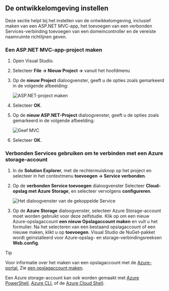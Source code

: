 ## <a name="set-up-the-development-environment"></a>De ontwikkelomgeving instellen

Deze sectie helpt bij het instellen van de ontwikkelomgeving, inclusief maken van een ASP.NET MVC-app, het toevoegen van een verbonden Services-verbinding toevoegen van een domeincontroller en de vereiste naamruimte richtlijnen geven.

### <a name="create-an-aspnet-mvc-app-project"></a>Een ASP.NET MVC-app-project maken

1. Open Visual Studio.

1. Selecteer **File -> Nieuw Project ->** vanuit het hoofdmenu

1. Op de **nieuw Project** dialoogvenster, geeft u de opties zoals gemarkeerd in de volgende afbeelding:

    ![ASP.NET-project maken](./media/vs-storage-aspnet-getting-started-setup-dev-env/vs-storage-aspnet-getting-started-setup-dev-env-1.png)

1. Selecteer **OK**.

1. Op de **nieuw ASP.NET-Project** dialoogvenster, geeft u de opties zoals gemarkeerd in de volgende afbeelding:

    ![Geef MVC](./media/vs-storage-aspnet-getting-started-setup-dev-env/vs-storage-aspnet-getting-started-setup-dev-env-2.png)

1. Selecteer **OK**.

### <a name="use-connected-services-to-connect-to-an-azure-storage-account"></a>Verbonden Services gebruiken om te verbinden met een Azure storage-account

1. In de **Solution Explorer**, met de rechtermuisknop op het project en selecteer in het contextmenu **toevoegen -> Service verbonden**.

1. Op de **verbonden Service toevoegen** dialoogvenster Selecteer **Cloud-opslag met Azure Storage**, en selecteer vervolgens **configureren**.

    ![Het dialoogvenster van de gekoppelde Service](./media/vs-storage-aspnet-getting-started-setup-dev-env/vs-storage-aspnet-getting-started-setup-dev-env-3.png)

1. Op de **Azure Storage** dialoogvenster, selecteer Azure Storage-account moet worden gebruikt voor deze zelfstudie.  Klik op om een nieuw Azure-opslagaccount **een nieuw Opslagaccount maken** en vult u het formulier.  Na het selecteren van een bestaand opslagaccount of een nieuwe maken, klikt u op **toevoegen**.  Visual Studio de NuGet-pakket wordt geïnstalleerd voor Azure-opslag- en storage-verbindingsreeksen **Web.config**.

> [!TIP]
> Voor informatie over het maken van een opslagaccount met de [Azure-portal](https://portal.azure.com), Zie [een opslagaccount maken](../articles/storage/common/storage-create-storage-account.md#create-a-storage-account).
>
> Een Azure storage-account kan ook worden gemaakt met [Azure PowerShell](../articles/storage/common/storage-powershell-guide-full.md), [Azure CLI](../articles/storage/common/storage-azure-cli.md), of de [Azure Cloud Shell](../articles/cloud-shell/overview.md).

